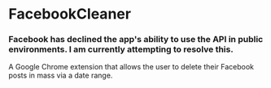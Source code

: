 # FacebookCleaner

### Facebook has declined the app's ability to use the API in public environments. I am currently attempting to resolve this.


A Google Chrome extension that allows the user to delete their Facebook posts in mass via a date range.
